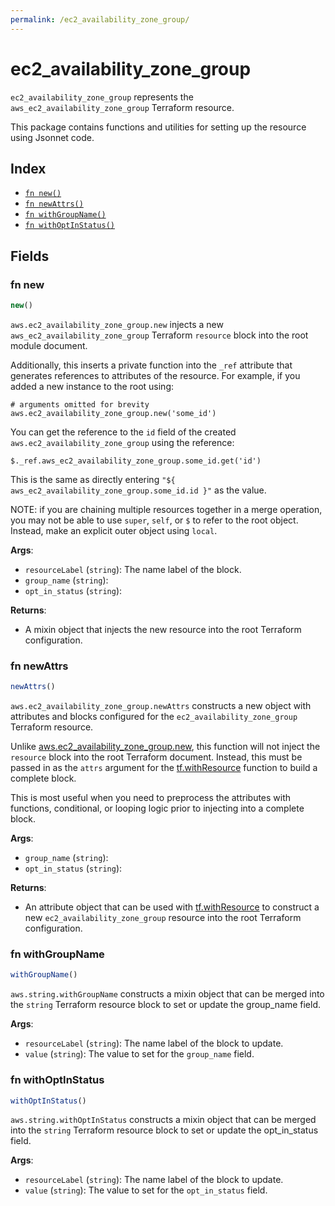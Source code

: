 ```yaml
---
permalink: /ec2_availability_zone_group/
---
```


# ec2_availability_zone_group

`ec2_availability_zone_group` represents the `aws_ec2_availability_zone_group` Terraform resource.



This package contains functions and utilities for setting up the resource using Jsonnet code.


## Index

* [`fn new()`](#fn-new)
* [`fn newAttrs()`](#fn-newattrs)
* [`fn withGroupName()`](#fn-withgroupname)
* [`fn withOptInStatus()`](#fn-withoptinstatus)

## Fields

### fn new

```ts
new()
```


`aws.ec2_availability_zone_group.new` injects a new `aws_ec2_availability_zone_group` Terraform `resource`
block into the root module document.

Additionally, this inserts a private function into the `_ref` attribute that generates references to attributes of the
resource. For example, if you added a new instance to the root using:

    # arguments omitted for brevity
    aws.ec2_availability_zone_group.new('some_id')

You can get the reference to the `id` field of the created `aws.ec2_availability_zone_group` using the reference:

    $._ref.aws_ec2_availability_zone_group.some_id.get('id')

This is the same as directly entering `"${ aws_ec2_availability_zone_group.some_id.id }"` as the value.

NOTE: if you are chaining multiple resources together in a merge operation, you may not be able to use `super`, `self`,
or `$` to refer to the root object. Instead, make an explicit outer object using `local`.

**Args**:
  - `resourceLabel` (`string`): The name label of the block.
  - `group_name` (`string`): 
  - `opt_in_status` (`string`): 

**Returns**:
- A mixin object that injects the new resource into the root Terraform configuration.


### fn newAttrs

```ts
newAttrs()
```


`aws.ec2_availability_zone_group.newAttrs` constructs a new object with attributes and blocks configured for the `ec2_availability_zone_group`
Terraform resource.

Unlike [aws.ec2_availability_zone_group.new](#fn-ec2_availability_zone_groupnew), this function will not inject the `resource`
block into the root Terraform document. Instead, this must be passed in as the `attrs` argument for the
[tf.withResource](https://github.com/tf-libsonnet/core/tree/main/docs#fn-withresource) function to build a complete block.

This is most useful when you need to preprocess the attributes with functions, conditional, or looping logic prior to
injecting into a complete block.

**Args**:
  - `group_name` (`string`): 
  - `opt_in_status` (`string`): 

**Returns**:
  - An attribute object that can be used with [tf.withResource](https://github.com/tf-libsonnet/core/tree/main/docs#fn-withresource) to construct a new `ec2_availability_zone_group` resource into the root Terraform configuration.


### fn withGroupName

```ts
withGroupName()
```

`aws.string.withGroupName` constructs a mixin object that can be merged into the `string`
Terraform resource block to set or update the group_name field.



**Args**:
  - `resourceLabel` (`string`): The name label of the block to update.
  - `value` (`string`): The value to set for the `group_name` field.


### fn withOptInStatus

```ts
withOptInStatus()
```

`aws.string.withOptInStatus` constructs a mixin object that can be merged into the `string`
Terraform resource block to set or update the opt_in_status field.



**Args**:
  - `resourceLabel` (`string`): The name label of the block to update.
  - `value` (`string`): The value to set for the `opt_in_status` field.
